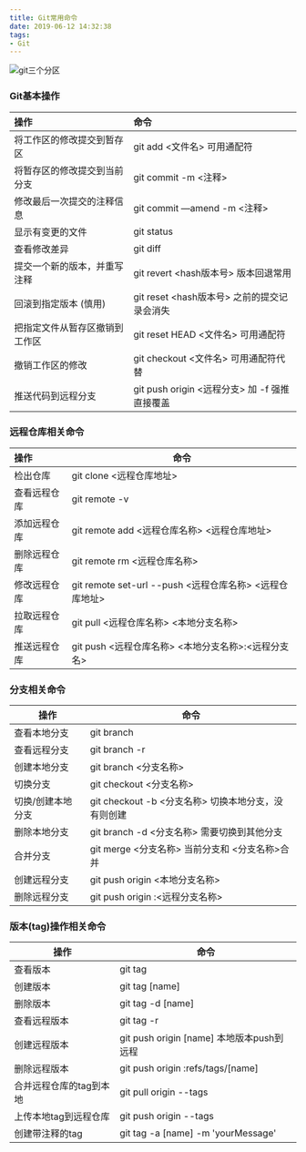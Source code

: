 ```yaml
---
title: Git常用命令
date: 2019-06-12 14:32:38
tags:
- Git
---
```

<!--# Git常用命令-->

![git三个分区](http://oss.anyways.fun//Markdown/git_three_rigon.png)

### Git基本操作

| 操作                           | 命令                                          |
| :----------------------------- | :-------------------------------------------- |
| 将工作区的修改提交到暂存区     | git add <文件名>  可用通配符                  |
| 将暂存区的修改提交到当前分支   | git commit -m <注释>                          |
| 修改最后一次提交的注释信息     | git commit —amend -m <注释>                   |
| 显示有变更的文件               | git status                                    |
| 查看修改差异                   | git diff                                      |
| 提交一个新的版本，并重写注释   | git revert <hash版本号>    版本回退常用       |
| 回滚到指定版本 (慎用)          | git reset <hash版本号> 之前的提交记录会消失   |
| 把指定文件从暂存区撤销到工作区 | git reset HEAD <文件名>    可用通配符         |
| 撤销工作区的修改               | git checkout <文件名>       可用通配符代替    |
| 推送代码到远程分支             | git push origin <远程分支> 加 -f 强推直接覆盖 |



### 远程仓库相关命令

| 操作         | 命令                                                    |
| :----------- | ------------------------------------------------------- |
| 检出仓库     | git clone <远程仓库地址>                                |
| 查看远程仓库 | git remote -v                                           |
| 添加远程仓库 | git remote add <远程仓库名称> <远程仓库地址>            |
| 删除远程仓库 | git remote rm <远程仓库名称>                            |
| 修改远程仓库 | git remote set-url --push <远程仓库名称> <远程仓库地址> |
| 拉取远程仓库 | git pull <远程仓库名称> <本地分支名称>                  |
| 推送远程仓库 | git push <远程仓库名称> <本地分支名称>:<远程分支名>     |

### 分支相关命令

| 操作              | 命令                                                  |
| ----------------- | ----------------------------------------------------- |
| 查看本地分支      | git branch                                            |
| 查看远程分支      | git branch -r                                         |
| 创建本地分支      | git branch <分支名称>                                 |
| 切换分支          | git checkout <分支名称>                               |
| 切换/创建本地分支 | git checkout -b <分支名称>   切换本地分支，没有则创建 |
| 删除本地分支      | git branch -d <分支名称>    需要切换到其他分支        |
| 合并分支          | git merge <分支名称>     当前分支和 <分支名称>合并    |
| 创建远程分支      | git push origin <本地分支名称>                        |
| 删除远程分支      | git push origin :<远程分支名称>                       |



### 版本(tag)操作相关命令

| 操作                    | 命令                                        |
| ----------------------- | ------------------------------------------- |
| 查看版本                | git tag                                     |
| 创建版本                | git tag [name]                              |
| 删除版本                | git tag -d [name]                           |
| 查看远程版本            | git tag -r                                  |
| 创建远程版本            | git push origin [name]   本地版本push到远程 |
| 删除远程版本            | git push origin :refs/tags/[name]           |
| 合并远程仓库的tag到本地 | git pull origin --tags                      |
| 上传本地tag到远程仓库   | git push origin --tags                      |
| 创建带注释的tag         | git tag -a [name] -m 'yourMessage'          |

